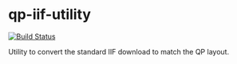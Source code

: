 qp-iif-utility
==============

[![Build Status](https://travis-ci.org/bsensale/qp-iif-utility.svg?branch=master)](https://travis-ci.org/bsensale/qp-iif-utility)

Utility to convert the standard IIF download to match the QP layout.
